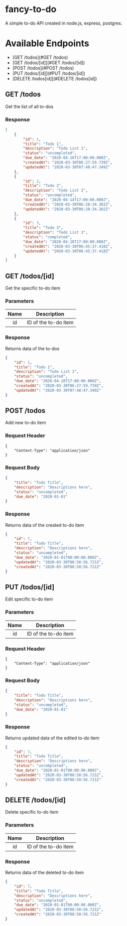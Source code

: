 # fancy-to-do
A simple to-do API created in node.js, express, postgres.

# Available Endpoints
- [GET /todos](#GET /todos)
- [GET /todos/[id]](#GET /todos/[id])
- [POST /todos](#POST /todos)
- [PUT /todos/[id]](#PUT /todos/[id])
- [DELETE /todos[id]](#DELETE /todos[id])

## GET /todos

Get the list of all to-dos

### Response
```json
[
    {
        "id": 1,
        "title": "Todo 1",
        "description": "Todo List 1",
        "status": "uncompleted",
        "due_date": "2020-04-10T17:00:00.000Z",
        "createdAt": "2020-03-30T06:27:59.739Z",
        "updatedAt": "2020-03-30T07:48:47.349Z"
    },
    {
        "id": 2,
        "title": "Todo 2",
        "description": "Todo List 2",
        "status": "uncompleted",
        "due_date": "2020-04-14T17:00:00.000Z",
        "createdAt": "2020-03-30T06:28:34.382Z",
        "updatedAt": "2020-03-30T06:28:34.382Z"
    },
    {
        "id": 3,
        "title": "Todo 3",
        "description": "Todo List 3",
        "status": "completed",
        "due_date": "2020-04-18T17:00:00.000Z",
        "createdAt": "2020-03-30T06:45:37.418Z",
        "updatedAt": "2020-03-30T06:45:37.418Z"
    }
]
```

## GET /todos/[id]

Get the specific to-do item

### Parameters
| Name |     Description      |
| :--: | :------------------: |
|  id  | ID of the to-do item |

### Response

Returns data of the to-dos

```json
{
    "id": 1,
    "title": "Todo 1",
    "description": "Todo List 1",
    "status": "uncompleted",
    "due_date": "2020-04-10T17:00:00.000Z",
    "createdAt": "2020-03-30T06:27:59.739Z",
    "updatedAt": "2020-03-30T07:48:47.349Z"
}
```

## POST /todos

Add new to-do item

### Request Header
```
{
	"Content-Type": "application/json"
}
```

### Request Body

```json
{
	"title": "Todo Title",
	"description": "Descriptions here",
	"status": "uncompleted",
	"due_date": "2020-01-01"
}
```

### Response

Returns data of the created to-do item

```json
{
    "id": 7,
    "title": "Todo Title",
    "description": "Descriptions here",
    "status": "uncompleted",
    "due_date": "2020-01-01T00:00:00.000Z",
    "updatedAt": "2020-03-30T08:50:56.721Z",
    "createdAt": "2020-03-30T08:50:56.721Z"
}
```


## PUT /todos/[id]

Edit specific to-do item

### Parameters
| Name |     Description      |
| :--: | :------------------: |
|  id  | ID of the to-do item |

### Request Header
```
{
	"Content-Type": "application/json"
}
```

### Request Body

```json
{
	"title": "Todo Title",
	"description": "Descriptions here",
	"status": "uncompleted",
	"due_date": "2020-01-01"
}
```

### Response

Returns updated data of the edited to-do item

```json
{
    "id": 7,
    "title": "Todo Title",
    "description": "Descriptions here",
    "status": "uncompleted",
    "due_date": "2020-01-01T00:00:00.000Z",
    "updatedAt": "2020-03-30T08:50:56.721Z",
    "createdAt": "2020-03-30T08:50:56.721Z"
}
```

## DELETE /todos/[id]

Delete specific to-do item

### Parameters
| Name |     Description      |
| :--: | :------------------: |
|  id  | ID of the to-do item |

### Response

Returns data of the deleted to-do item

```json
{
    "id": 7,
    "title": "Todo Title",
    "description": "Descriptions here",
    "status": "uncompleted",
    "due_date": "2020-01-01T00:00:00.000Z",
    "updatedAt": "2020-03-30T08:50:56.721Z",
    "createdAt": "2020-03-30T08:50:56.721Z"
}
```

